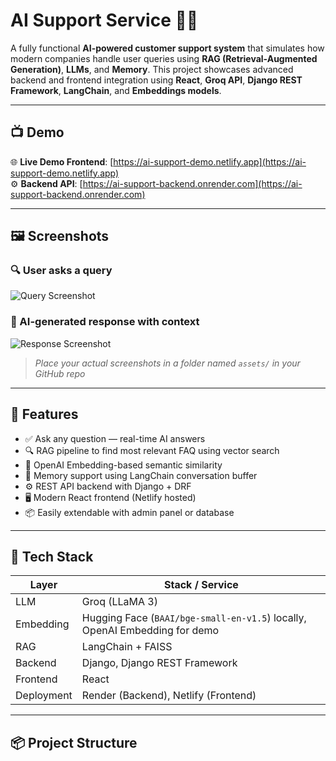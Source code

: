 # AI Support Service 🧠💬

A fully functional **AI-powered customer support system** that simulates how modern companies handle user queries using **RAG (Retrieval-Augmented Generation)**, **LLMs**, and **Memory**. This project showcases advanced backend and frontend integration using **React**, **Groq API**, **Django REST Framework**, **LangChain**, and **Embeddings models**.

---

## 📺 Demo

🌐 **Live Demo Frontend**: [https://ai-support-demo.netlify.app](https://ai-support-demo.netlify.app)  
⚙️ **Backend API**: [https://ai-support-backend.onrender.com](https://ai-support-backend.onrender.com)

---

## 🖼️ Screenshots

### 🔍 User asks a query
![Query Screenshot](assets/query.png)

### 📄 AI-generated response with context
![Response Screenshot](assets/response.png)

> _Place your actual screenshots in a folder named `assets/` in your GitHub repo_

---

## 🚀 Features

- ✅ Ask any question — real-time AI answers
- 🔍 RAG pipeline to find most relevant FAQ using vector search
- 🧾 OpenAI Embedding-based semantic similarity
- 💬 Memory support using LangChain conversation buffer
- ⚙️ REST API backend with Django + DRF
- 🖥️ Modern React frontend (Netlify hosted)
- 📦 Easily extendable with admin panel or database

---

## 🧠 Tech Stack

| Layer      | Stack / Service                |
|------------|-------------------------------|
| LLM        | Groq (LLaMA 3)                 |
| Embedding  | Hugging Face (`BAAI/bge-small-en-v1.5`) locally, OpenAI Embedding for demo |
| RAG        | LangChain + FAISS              |
| Backend    | Django, Django REST Framework  |
| Frontend   | React                          |
| Deployment | Render (Backend), Netlify (Frontend) |

---

## 📦 Project Structure

